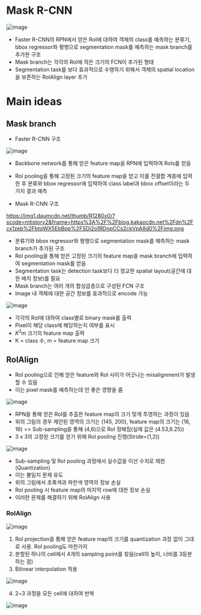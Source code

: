 # Mask R-CNN

![image](https://user-images.githubusercontent.com/80622859/217188053-da182ff7-3cb4-4b4a-a31f-63b8156fa37b.png)

- Faster R-CNN의 RPN에서 얻은 RoI에 대하여 객체의 class를 예측하는 분류기, bbox regressor와 평행으로 segmentation mask를 예측하는 mask branch를 추가한 구조
- Mask branch는 각각의 RoI에 작은 크기의 FCN이 추가된 형태
- Segmentation task를 보다 효과적으로 수행하기 위해서 객체의 spatial location을 보존하는 RoIAlign layer 추가

# Main ideas

## Mask branch

- Faster R-CNN 구조

![image](https://user-images.githubusercontent.com/80622859/217403761-58db4533-8cba-4e30-95aa-dc79924e9e32.png)

- Backbone network를 통해 얻은 feature map을 RPN에 입력하여 RoIs를 얻음
- RoI pooling을 통해 고정된 크기의 feature map을 얻고 이를 전결합 계층에 입력한 후 분류와 bbox regressor에 입력하여 class label과 bbox offset이라는 두 가지 결과 예측

- Mask R-CNN 구조

https://img1.daumcdn.net/thumb/R1280x0/?scode=mtistory2&fname=https%3A%2F%2Fblog.kakaocdn.net%2Fdn%2Fcx1zeb%2FbtqWX5EbBpp%2FSDi2o1RDnpCCs2ckVpA8d0%2Fimg.png

- 분류기와 bbox regressor와 평행으로 segmentation mask를 예측하는 mask branch가 추가된 구조
- RoI pooling을 통해 얻은 고정된 크기의 feature map을 mask branch에 입력하여 segmentation mask를 얻음
- Segmentation task는 detection task보다 더 정교한 spatial layout(공간에 대한 배치 정보)를 필요
- Mask branch는 여러 개의 합성곱층으로 구성된 FCN 구조
- Image 내 객체에 대한 공간 정보를 효과적으로 encode 가능

![image](https://user-images.githubusercontent.com/80622859/217405803-02b32abc-170a-43d9-94e5-68f97cbb1253.png)

- 각각의 RoI에 대하여 class별로 binary mask를 출력
- Pixel이 해당 class에 해당하는지 여부를 표시
- $K^2 m$ 크기의 feature map 출력
- K = class 수, m = feature map 크기

## RoIAlign

- RoI pooling으로 인해 얻은 feature와 RoI 사이가 어긋나는 misalignment가 발생할 수 있음
- 이는 pixel mask를 예측하는데 안 좋은 영향을 줌

![image](https://user-images.githubusercontent.com/80622859/217406579-a7eaf22e-ce11-4682-94ae-789a260e3f2c.png)

- RPN을 통해 얻은 RoI를 추출한 feature map의 크기 맞게 투영하는 과정이 있음
- 위의 그림의 경우 제안된 영역의 크기는 (145, 200), feature map의 크기는 (16, 16) => Sub-sampling을 통해 (4,6)으로 RoI 정해짐(실제 값은 (4.53,6.25))
- 3 x 3의 고정된 크기를 얻기 위해 RoI pooling 진행(Stride=(1,2))

![image](https://user-images.githubusercontent.com/80622859/217407133-d0e664e4-5163-426f-8298-59e9ca27d410.png)

- Sub-sampling 및 RoI pooling 과정에서 실수값을 이산 수치로 제한(Quantization)
- 이는 불일치 문제 유도
- 위의 그림에서 초록색과 파란색 영역의 정보 손실
- RoI pooling 시 feature map의 마지막 row에 대한 정보 손실
- 이러한 문제를 해결하기 위해 RoIAlign 사용

### RoIAlign

![image](https://user-images.githubusercontent.com/80622859/217408161-366f01a5-a54a-4d02-8a7b-8cc83f4edd89.png)

1. RoI projection을 통해 얻은 feature map의 크기를 quantization 과정 없이 그대로 사용. RoI pooling도 마찬가지
2. 분할된 하나의 cell에서 4개의 sampling point를 찾음(cell의 높이, 너비를 3등분하는 점)
3. Bilinear interpolation 적용

![image](https://user-images.githubusercontent.com/80622859/217407668-74f8231f-f40f-48e1-89cd-376ec4bfeee2.png)

4. 2~3 과정을 모든 cell에 대하여 반복

![image](https://user-images.githubusercontent.com/80622859/217409993-ad600eeb-60d8-4736-a453-fcc72386e7a4.png)




